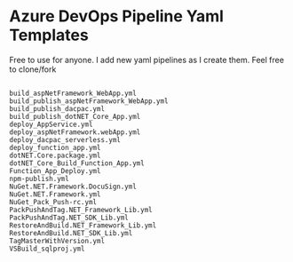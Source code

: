 # Azure DevOps Pipeline Yaml Templates

Free to use for anyone. I add new yaml pipelines as I create them. Feel free to clone/fork



```

build_aspNetFramework_WebApp.yml
build_publish_aspNetFramework_WebApp.yml
build_publish_dacpac.yml
build_publish_dotNET_Core_App.yml
deploy_AppService.yml
deploy_aspNetFramework.webApp.yml
deploy_dacpac_serverless.yml
deploy_function_app.yml
dotNET.Core.package.yml
dotNET_Core_Build_Function_App.yml
Function_App_Deploy.yml
npm-publish.yml
NuGet.NET.Framework.DocuSign.yml
NuGet.NET.Framework.yml
NuGet_Pack_Push-rc.yml
PackPushAndTag.NET_Framework_Lib.yml
PackPushAndTag.NET_SDK_Lib.yml
RestoreAndBuild.NET_Framework_Lib.yml
RestoreAndBuild.NET_SDK_Lib.yml
TagMasterWithVersion.yml
VSBuild_sqlproj.yml

```